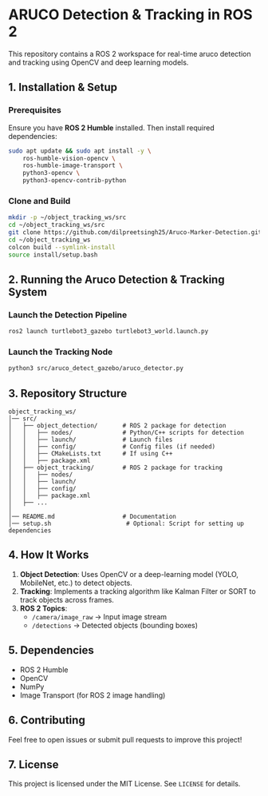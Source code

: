 # ARUCO Detection & Tracking in ROS 2

This repository contains a ROS 2 workspace for real-time aruco detection and tracking using OpenCV and deep learning models.

## **1. Installation & Setup**
### **Prerequisites**
Ensure you have **ROS 2 Humble** installed. Then install required dependencies:
```bash
sudo apt update && sudo apt install -y \
    ros-humble-vision-opencv \
    ros-humble-image-transport \
    python3-opencv \
    python3-opencv-contrib-python
```

### **Clone and Build**
```bash
mkdir -p ~/object_tracking_ws/src
cd ~/object_tracking_ws/src
git clone https://github.com/dilpreetsingh25/Aruco-Marker-Detection.git
cd ~/object_tracking_ws
colcon build --symlink-install
source install/setup.bash
```

## **2. Running the Aruco Detection & Tracking System**

### **Launch the Detection Pipeline**
```bash
ros2 launch turtlebot3_gazebo turtlebot3_world.launch.py
```

### **Launch the Tracking Node**
```bash
python3 src/aruco_detect_gazebo/aruco_detector.py
```

## **3. Repository Structure**
```
object_tracking_ws/
│── src/
│   ├── object_detection/       # ROS 2 package for detection
│   │   ├── nodes/              # Python/C++ scripts for detection
│   │   ├── launch/             # Launch files
│   │   ├── config/             # Config files (if needed)
│   │   ├── CMakeLists.txt      # If using C++
│   │   ├── package.xml
│   ├── object_tracking/        # ROS 2 package for tracking
│   │   ├── nodes/
│   │   ├── launch/
│   │   ├── config/
│   │   ├── package.xml
│   ├── ...
│
│── README.md                   # Documentation
│── setup.sh                     # Optional: Script for setting up dependencies
```

## **4. How It Works**
1. **Object Detection**: Uses OpenCV or a deep-learning model (YOLO, MobileNet, etc.) to detect objects.
2. **Tracking**: Implements a tracking algorithm like Kalman Filter or SORT to track objects across frames.
3. **ROS 2 Topics**:
   - `/camera/image_raw` → Input image stream
   - `/detections` → Detected objects (bounding boxes)
   

## **5. Dependencies**
- ROS 2 Humble
- OpenCV
- NumPy
- Image Transport (for ROS 2 image handling)

## **6. Contributing**
Feel free to open issues or submit pull requests to improve this project!

## **7. License**
This project is licensed under the MIT License. See `LICENSE` for details.

